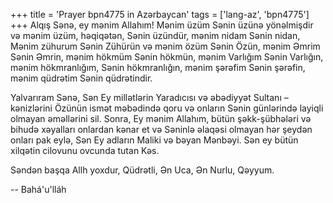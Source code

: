 +++
title = 'Prayer bpn4775 in Azərbaycan'
tags = ['lang-az', 'bpn4775']
+++
Alqış Sənə, ey mənim Allahım! Mənim üzüm Sənin üzünə yönəlmişdir və mənim üzüm, həqiqətən, Sənin üzündür, mənim nidam Sənin nidan, Mənim zühurum Sənin Zühürün və mənim özüm Sənin Özün, mənim Əmrim Sənin Əmrin, mənim hökmüm Sənin hökmün, mənim Varlığım Sənin Varlığın, mənim hökmranlığım, Sənin hökmranlığın, mənim şərəfim Sənin şərəfin, mənim qüdrətim Sənin qüdrətindir.

Yalvarıram Sənə, Sən Ey millətlərin Yaradıcısı və əbədiyyət Sultanı – kənizlərini Özünün ismət məbədində qoru və onların Sənin günlərində layiqli olmayan əməllərini sil. Sonra, Ey mənim Allahım, bütün şəkk-şübhələri və bihudə xəyalları onlardan kənar et və Səninlə əlaqəsi olmayan hər şeydən onları pak eylə, Sən Ey adların Maliki və bəyan Mənbəyi. Sən ey bütün xilqətin cilovunu ovcunda tutan Kəs.

Səndən başqa Allh yoxdur, Qüdrətli, Ən Uca, Ən Nurlu, Qəyyum.

-- Bahá'u'lláh
